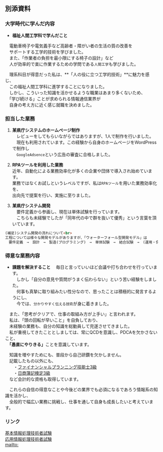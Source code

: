 ## 別添資料
### 大学時代に学んだ内容
- **福祉人間工学科で学んだこと**<br>

　電動車椅子や電気義手など高齢者・障がい者の生活の質の改善を<br>
　サポートする工学的技術を学びました。<br>
　また、「作業者の負担を最小限にする椅子の設計」など<br>
　人が効率的で楽に作業するための学問である`人間工学`も学びました。<br>

　理系科目が得意だった私は、**「人の役に立つ工学的技術」**に魅力を感じ、<br>
　この福祉人間工学科に進学することになりました。<br>
　しかし、こういった知識を活かせるような職業はあまり多くないため、<br>
　「学び続ける」ことが求められる情報通信業界が<br>
　自身の考え方に近く感じ就職を決めました。<br>

### 担当した業務
1. **某県庁システムのホームページ制作**<br>
　レビューをしてもらいながらではありますが、1人で制作を行いました。<br>
　現在も利用されています。この経験から自身のホームページをWordPressで制作し<br>
　`GoogleAdsence`という広告の審査に合格しました。<br>

2. **RPAツールを利用した業務**<br>
  近年、自動化による業務効率化が多くの企業や団体で導入され始めています。<br>
  業務ではなくお試しというレベルですが、私は`RPAツール`を用いた業務効率化を、<br>
  出向先で提案を行い、実施に至りました。<br>

3. **某県庁システム開発**<br>
　要件定義から参画し、現在は単体試験を行っています。<br>
　こちらも未経験でしたが「同年代の中で群を抜いて優秀」という言葉を頂いています。<br>
  
```markdown
(補足)システム開発の流れについて<br>
工程については様々な開発モデルがありますが、「ウォーターフォール型開発モデル」は
　要件定義　→　設計　→　製造(プログラミング)　→　単体試験　→　結合試験　→　(運用・保守)
```

### 得意な業務内容
-  **課題を解決すること**
　毎日と言っていいほど会議や打ち合わせを行っています。<br>
　しかし「自分の意見や質問がうまく伝わらない」という苦い経験をしました。　<br>
　何事も真摯に取り組みたい性分なので、思ったことは積極的に発言するようにし、<br>
　今では、`分かりやすく伝える技術`が身に着きました。<br>

　また、「思考がクリアで、仕事の取組み方が上手い」と言われます。<br>
　私は、「頭の回転が早いこと」を自負しており、<br>
　未経験の業務も、自分の知識を総動員して完遂させてきました。<br>
　私が重視してきたこととしましては、常にQCDを意識し、PDCAを欠かさないこと、<br>
　<b>「愚直にやりきる」</b>ことを意識しています。<br>
  
　知識を増やすためにも、普段から自己研鑽を欠かしません。<br>
　記載したもの以外にも、<br>
　　・[ファイナンシャルプランニング技能士3級](https://www.kinzai.or.jp/ginou/fp/faq)<br>
　　・[日商簿記検定3級](https://www.kentei.ne.jp/bookkeeping/class3)<br>
　など会計的な資格も取得しています。<br>
  
　これらの自信の得意なことや今後どの業界でも必須になるであろう情報系の知識を活かし、<br>
　全般的で幅広い業務に挑戦し、仕事を通して自身も成長したいと考えています。<br>

### リンク
[基本情報処理技術者試験](https://www.jitec.ipa.go.jp/1_08gaiyou/_index_gaiyou.html)<br>
[応用情報処理技術者試験](https://www.jitec.ipa.go.jp/1_11seido/ap.html)<br>
[mailto:](mailto:takahashikuq2020@gmail.com)<br>
